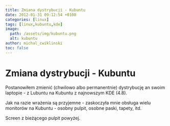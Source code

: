 ```yaml
---
title: Zmiana dystrybucji - Kubuntu
date: 2012-01-31 09:12:54 +0100
categories: [linux]
tags: [linux,kubuntu,kde]
image:
  path: /assets/img/kubuntu.png
  alt: kubuntu
author: michal_cwiklinski
toc: false
---
```


# Zmiana dystrybucji - Kubuntu

Postanowiłem zmienić (chwilowo albo permanentnie) dystrybucję an swoim laptopie - z Lubuntu na Kubuntu z najnowszym KDE (4.8). 

Jak na razie wrażenia są przyjemne - zaskoczyła mnie obsługa wielu monitorów na Kubuntu - osobny pulpit, osobne paski, tapety, itd.

Screen z bieżącego pulpit powyżej.